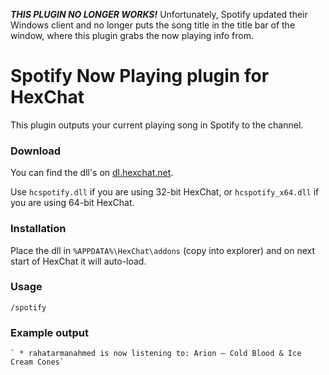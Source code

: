 ***THIS PLUGIN NO LONGER WORKS!***
Unfortunately, Spotify updated their Windows client and no longer puts the song title in the title bar of the window, where this plugin grabs the now playing info from. 

Spotify Now Playing plugin for HexChat
======================================

This plugin outputs your current playing song in Spotify to the channel.

### Download
You can find the dll's on [dl.hexchat.net](http://dl.hexchat.net/addons/).

Use `hcspotify.dll` if you are using 32-bit HexChat, or `hcspotify_x64.dll` if you are using 64-bit HexChat.

### Installation
Place the dll in `%APPDATA%\HexChat\addons` (copy into explorer) and on next start of HexChat it will auto-load.

### Usage
`/spotify`

### Example output
    ` * rahatarmanahmed is now listening to: Arion – Cold Blood & Ice Cream Cones`
